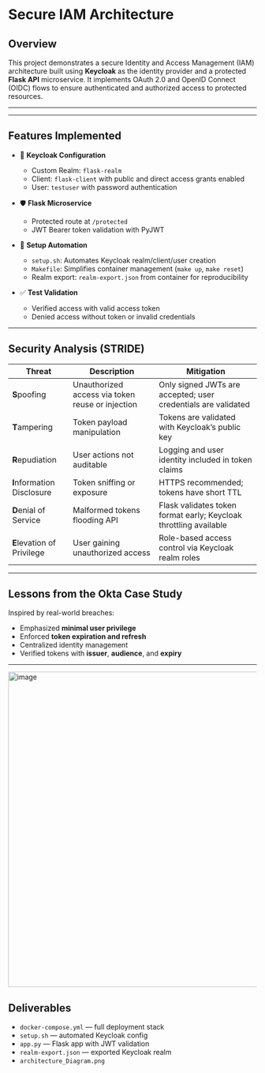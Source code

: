 # Secure IAM Architecture

## Overview

This project demonstrates a secure Identity and Access Management (IAM) architecture built using **Keycloak** as the identity provider and a protected **Flask API** microservice. It implements OAuth 2.0 and OpenID Connect (OIDC) flows to ensure authenticated and authorized access to protected resources.

---

---

## Features Implemented

- 🔐 **Keycloak Configuration**
  - Custom Realm: `flask-realm`
  - Client: `flask-client` with public and direct access grants enabled
  - User: `testuser` with password authentication

- 🛡️ **Flask Microservice**
  - Protected route at `/protected`
  - JWT Bearer token validation with PyJWT

- 🔁 **Setup Automation**
  - `setup.sh`: Automates Keycloak realm/client/user creation
  - `Makefile`: Simplifies container management (`make up`, `make reset`)
  - Realm export: `realm-export.json` from container for reproducibility

- ✅ **Test Validation**
  - Verified access with valid access token
  - Denied access without token or invalid credentials

---

## Security Analysis (STRIDE)

| Threat | Description | Mitigation |
|--------|-------------|------------|
| **S**poofing | Unauthorized access via token reuse or injection | Only signed JWTs are accepted; user credentials are validated |
| **T**ampering | Token payload manipulation | Tokens are validated with Keycloak’s public key |
| **R**epudiation | User actions not auditable | Logging and user identity included in token claims |
| **I**nformation Disclosure | Token sniffing or exposure | HTTPS recommended; tokens have short TTL |
| **D**enial of Service | Malformed tokens flooding API | Flask validates token format early; Keycloak throttling available |
| **E**levation of Privilege | User gaining unauthorized access | Role-based access control via Keycloak realm roles |

---

## Lessons from the Okta Case Study

Inspired by real-world breaches:
- Emphasized **minimal user privilege**
- Enforced **token expiration and refresh**
- Centralized identity management
- Verified tokens with **issuer**, **audience**, and **expiry**

---
<img width="638" alt="image" src="https://github.com/user-attachments/assets/819a2954-02c2-44f6-a6e9-c3184a0ce27a" />




## Deliverables

-  `docker-compose.yml` — full deployment stack
-  `setup.sh` — automated Keycloak config
-  `app.py` — Flask app with JWT validation
-  `realm-export.json` — exported Keycloak realm
-  `architecture_Diagram.png`


